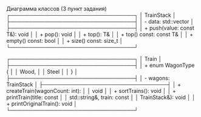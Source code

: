 Диаграмма классов (3 пункт задания)
┌─────────────────────────────────┐
│        TrainStack<T>            │
├─────────────────────────────────┤
│ - data: std::vector<T>          │
├─────────────────────────────────┤
│ + push(value: const T&): void   │
│ + pop(): void                   │
│ + top(): T&                     │
│ + top() const: const T&         │
│ + empty() const: bool           │
│ + size() const: size_t          │
└─────────────────────────────────┘

┌─────────────────────────────────┐
│            Train                │
├─────────────────────────────────┤
│ + enum WagonType {              │
│     Wood,                       │
│     Steel                       │
│   }                             │
├─────────────────────────────────┤
│ - wagons: TrainStack<WagonType> │
├─────────────────────────────────┤
│ + createTrain(wagonCount: int): │
│           void                  │
│ + sortTrains(): void            │
│ + printTrain(title: const       │
│   std::string&, train: const    │
│   TrainStack<WagonType>&): void │
│ + printOriginalTrain(): void    │
└─────────────────────────────────┘
